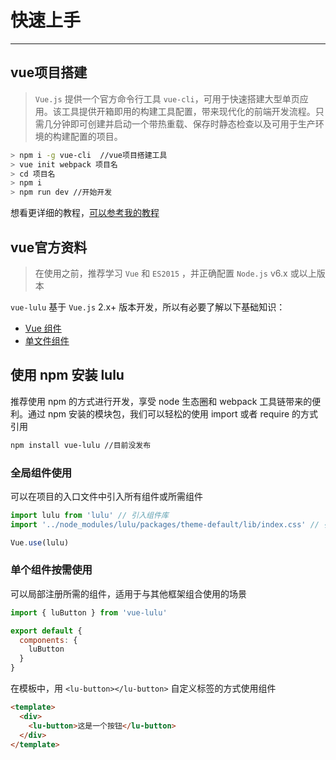 
# 快速上手

----


## vue项目搭建

> `Vue.js` 提供一个官方命令行工具 `vue-cli`，可用于快速搭建大型单页应用。该工具提供开箱即用的构建工具配置，带来现代化的前端开发流程。只需几分钟即可创建并启动一个带热重载、保存时静态检查以及可用于生产环境的构建配置的项目。
```bash
> npm i -g vue-cli  //vue项目搭建工具
> vue init webpack 项目名
> cd 项目名
> npm i
> npm run dev //开始开发
```
想看更详细的教程，[可以参考我的教程](https://luvxy.cn/#/article/5b587fd6f049b70ef43feac8)


## vue官方资料

> 在使用之前，推荐学习 `Vue` 和 `ES2015` ，并正确配置 `Node.js` v6.x 或以上版本

`vue-lulu` 基于 `Vue.js` 2.x+ 版本开发，所以有必要了解以下基础知识：
- [Vue 组件](https://cn.vuejs.org/v2/guide/components.html)
- [单文件组件](https://cn.vuejs.org/v2/guide/single-file-components.html)


## 使用 npm 安装 lulu
推荐使用 npm 的方式进行开发，享受 node 生态圈和 webpack 工具链带来的便利。通过 npm 安装的模块包，我们可以轻松的使用 import 或者 require 的方式引用

```bash
npm install vue-lulu //目前没发布
```



### 全局组件使用

可以在项目的入口文件中引入所有组件或所需组件

```js
import lulu from 'lulu' // 引入组件库
import '../node_modules/lulu/packages/theme-default/lib/index.css' // 引入样式库

Vue.use(lulu)
```

### 单个组件按需使用

可以局部注册所需的组件，适用于与其他框架组合使用的场景

```js
import { luButton } from 'vue-lulu'

export default {
  components: {
    luButton
  }
}
```

在模板中，用 `<lu-button></lu-button>` 自定义标签的方式使用组件


```html
<template>
  <div>
    <lu-button>这是一个按钮</lu-button>
  </div>
</template>
```
